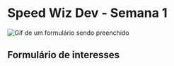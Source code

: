 #  Speed Wiz Dev - Semana 1

![Gif de um formulário sendo preenchido](https://user-images.githubusercontent.com/106333972/202334185-32950966-62d6-4a83-b672-a533d6c650df.gif)

<h2 text decoration=underline >Formulário de interesses</h2>
